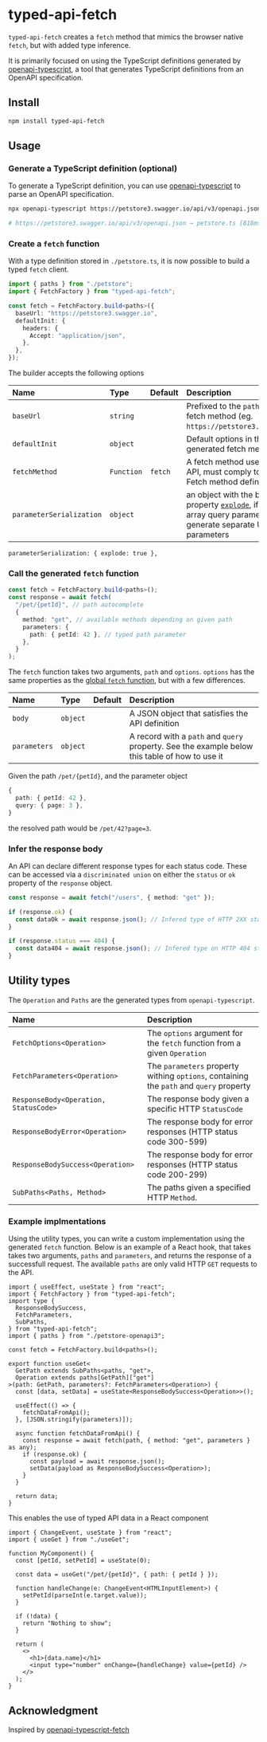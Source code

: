 # typed-api-fetch

`typed-api-fetch` creates a `fetch` method that mimics the browser native `fetch`, but with added type inference.

It is primarily focused on using the TypeScript definitions generated by [openapi-typescript](https://github.com/drwpow/openapi-typescript), a tool that generates TypeScript definitions from an OpenAPI specification.

## Install

```bash
npm install typed-api-fetch
```

## Usage

### Generate a TypeScript definition (optional)

To generate a TypeScript definition, you can use [openapi-typescript](https://github.com/drwpow/openapi-typescript) to parse an OpenAPI specification.

```bash
npx openapi-typescript https://petstore3.swagger.io/api/v3/openapi.json --output petstore.ts

# https://petstore3.swagger.io/api/v3/openapi.json → petstore.ts [818ms]
```

### Create a `fetch` function

With a type definition stored in `./petstore.ts`, it is now possible to build a typed `fetch` client.

```ts
import { paths } from "./petstore";
import { FetchFactory } from "typed-api-fetch";

const fetch = FetchFactory.build<paths>({
  baseUrl: "https://petstore3.swagger.io",
  defaultInit: {
    headers: {
      Accept: "application/json",
    },
  },
});
```

The builder accepts the following options

| Name                     | Type       | Default | Description                                                                                                                                                                      |
| :----------------------- | :--------- | :------ | :------------------------------------------------------------------------------------------------------------------------------------------------------------------------------- |
| `baseUrl`                | `string`   |         | Prefixed to the `path` of the fetch method (eg. `https://petstore3.swagger.io`)                                                                                                  |
| `defaultInit`            | `object`   |         | Default options in the generated fetch method                                                                                                                                    |
| `fetchMethod`            | `Function` | `fetch` | A fetch method used to call the API, must comply to the global Fetch method definition                                                                                           |
| `parameterSerialization` | `object`   |         | an object with the boolean property [`explode`](https://swagger.io/docs/specification/serialization/#query), if enabled, array query parameters generate separate URI parameters |

    parameterSerialization: { explode: true },

### Call the generated `fetch` function

```ts
const fetch = FetchFactory.build<paths>();
const response = await fetch(
  "/pet/{petId}", // path autocomplete
  {
    method: "get", // available methods depending on given path
    parameters: {
      path: { petId: 42 }, // typed path parameter
    },
  }
);
```

The `fetch` function takes two arguments, `path` and `options`. `options` has the same properties as the [global `fetch` function](https://developer.mozilla.org/en-US/docs/Web/API/fetch#options), but with a few differences.

| Name         | Type     | Default | Description                                                                                    |
| :----------- | :------- | :------ | :--------------------------------------------------------------------------------------------- |
| `body`       | `object` |         | A JSON object that satisfies the API definition                                                |
| `parameters` | `object` |         | A record with a `path` and `query` property. See the example below this table of how to use it |

Given the path `/pet/{petId}`, and the parameter object

```ts
{
  path: { petId: 42 },
  query: { page: 3 },
}
```

the resolved path would be `/pet/42?page=3`.

### Infer the response body

An API can declare different response types for each status code.
These can be accessed via a `discriminated union` on either the `status` or `ok` property of the `response` object.

```ts
const response = await fetch("/users", { method: "get" });

if (response.ok) {
  const dataOk = await response.json(); // Infered type of HTTP 2XX status codes
}

if (response.status === 404) {
  const data404 = await response.json(); // Infered type on HTTP 404 status responses
}
```

## Utility types

The `Operation` and `Paths` are the generated types from `openapi-typescript`.

| Name                                  | Description                                                                             |
| :------------------------------------ | :-------------------------------------------------------------------------------------- |
| `FetchOptions<Operation>`             | The `options` argument for the `fetch` function from a given `Operation`                |
| `FetchParameters<Operation>`          | The `parameters` property withing `options`, containing the `path` and `query` property |
| `ResponseBody<Operation, StatusCode>` | The response body given a specific HTTP `StatusCode`                                    |
| `ResponseBodyError<Operation>`        | The response body for error responses (HTTP status code 300-599)                        |
| `ResponseBodySuccess<Operation>`      | The response body for error responses (HTTP status code 200-299)                        |
| `SubPaths<Paths, Method>`             | The paths given a specified HTTP `Method`.                                              |

### Example implmentations

Using the utility types, you can write a custom implementation using the generated `fetch` function. Below is an example of a React hook, that takes takes two arguments, `paths` and `parameters`, and returns the response of a successfull request. The available `paths` are only valid HTTP `GET` requests to the API.

```tsx
import { useEffect, useState } from "react";
import { FetchFactory } from "typed-api-fetch";
import type {
  ResponseBodySuccess,
  FetchParameters,
  SubPaths,
} from "typed-api-fetch";
import { paths } from "./petstore-openapi3";

const fetch = FetchFactory.build<paths>();

export function useGet<
  GetPath extends SubPaths<paths, "get">,
  Operation extends paths[GetPath]["get"]
>(path: GetPath, parameters?: FetchParameters<Operation>) {
  const [data, setData] = useState<ResponseBodySuccess<Operation>>();

  useEffect(() => {
    fetchDataFromApi();
  }, [JSON.stringify(parameters)]);

  async function fetchDataFromApi() {
    const response = await fetch(path, { method: "get", parameters } as any);
    if (response.ok) {
      const payload = await response.json();
      setData(payload as ResponseBodySuccess<Operation>);
    }
  }

  return data;
}
```

This enables the use of typed API data in a React component

```tsx
import { ChangeEvent, useState } from "react";
import { useGet } from "./useGet";

function MyComponent() {
  const [petId, setPetId] = useState(0);

  const data = useGet("/pet/{petId}", { path: { petId } });

  function handleChange(e: ChangeEvent<HTMLInputElement>) {
    setPetId(parseInt(e.target.value));
  }

  if (!data) {
    return "Nothing to show";
  }

  return (
    <>
      <h1>{data.name}</h1>
      <input type="number" onChange={handleChange} value={petId} />
    </>
  );
}
```

## Acknowledgment

Inspired by [openapi-typescript-fetch](https://github.com/ajaishankar/openapi-typescript-fetch)
